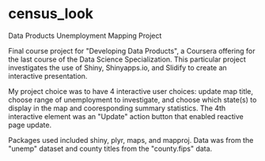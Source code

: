 # census_look
Data Products Unemployment Mapping Project

Final course project for "Developing Data Products", a Coursera offering for the last course of the Data Science Specialization.
This particular project investigates the use of Shiny, Shinyapps.io, and Slidify to create an interactive presentation.  

My project choice was to have 4 interactive user choices: update map title, choose range of unemployment to investigate, and choose which state(s) to display in the map and cooresponding summary statistics.  The 4th interactive element was an "Update" action button that enabled reactive page update.

Packages used included shiny, plyr, maps, and mapproj.  Data was from the "unemp" dataset and county titles from the "county.fips" data.  


